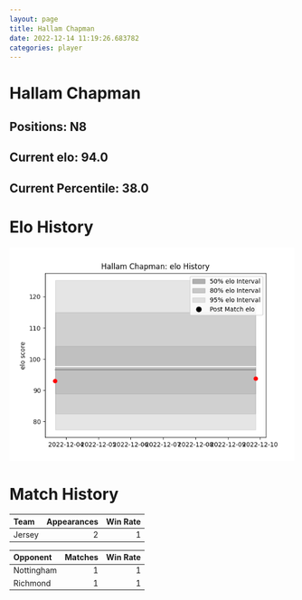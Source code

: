 ```yaml
---  
layout: page  
title: Hallam Chapman  
date: 2022-12-14 11:19:26.683782  
categories: player  
---
```

# Hallam Chapman

## Positions: N8

## Current elo: 94.0

## Current Percentile: 38.0

# Elo History


![elo history](history_HallamChapman.png)
# Match History


| Team   |   Appearances |   Win Rate |
|:-------|--------------:|-----------:|
| Jersey |             2 |          1 |

| Opponent   |   Matches |   Win Rate |
|:-----------|----------:|-----------:|
| Nottingham |         1 |          1 |
| Richmond   |         1 |          1 |